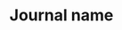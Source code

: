 ---
title: 'Journal name'
field: 'is.journalName'
slug: 'is-journalname'
description: 'Journal full name in its original language'
required: False
module: 'Provenance'
cluster: 'Global'
policy: 'Free value. Single value only.'
layout: 'home'
---